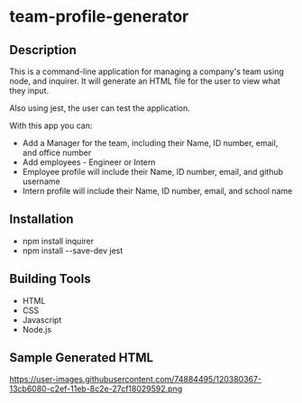 # team-profile-generator

## Description

This is a command-line application for managing a company's team using node, and inquirer. It will generate an HTML file for the user to view what they input. 

Also using jest, the user can test the application. 

With this app you can: 
 * Add a Manager for the team, including their Name, ID number, email, and office number
 * Add employees - Engineer or Intern
 * Employee profile will include their Name, ID number, email, and github username
 * Intern profile will include their Name, ID number, email, and school name


## Installation
 * npm install inquirer
 * npm install --save-dev jest

## Building Tools
 * HTML
 * CSS
 * Javascript
 * Node.js

## Sample Generated HTML
https://user-images.githubusercontent.com/74884495/120380367-13cb6080-c2ef-11eb-8c2e-27cf18029592.png
